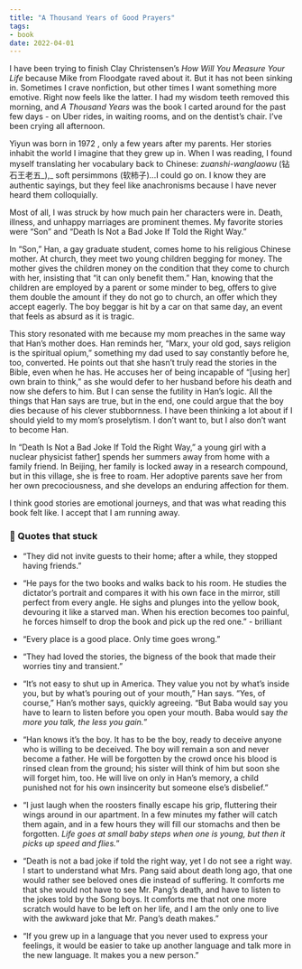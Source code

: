 ```yaml
---
title: "A Thousand Years of Good Prayers"
tags:
- book
date: 2022-04-01
---
```


I have been trying to finish Clay Christensen’s _How Will You Measure Your Life_ because Mike from Floodgate raved about it. But it has not been sinking in. Sometimes I crave nonfiction, but other times I want something more emotive. Right now feels like the latter. I had my wisdom teeth removed this morning, and _A Thousand Years_ was the book I carted around for the past few days - on Uber rides, in waiting rooms, and on the dentist’s chair. I’ve been crying all afternoon.

Yiyun was born in 1972 , only a few years after my parents. Her stories inhabit the world I imagine that they grew up in. When I was reading, I found myself translating her vocabulary back to Chinese: _zuanshi-wanglaowu_ (钻石王老五_),_ soft persimmons (软柿子)…I could go on. I know they are authentic sayings, but they feel like anachronisms because I have never heard them colloquially.

Most of all, I was struck by how much pain her characters were in. Death, illness, and unhappy marriages are prominent themes. My favorite stories were “Son” and “Death Is Not a Bad Joke If Told the Right Way.”

In “Son,” Han, a gay graduate student, comes home to his religious Chinese mother. At church, they meet two young children begging for money. The mother gives the children money on the condition that they come to church with her, insisting that “it can only benefit them.” Han, knowing that the children are employed by a parent or some minder to beg, offers to give them double the amount if they do not go to church, an offer which they accept eagerly. The boy beggar is hit by a car on that same day, an event that feels as absurd as it is tragic.

This story resonated with me because my mom preaches in the same way that Han’s mother does. Han reminds her, “Marx, your old god, says religion is the spiritual opium,” something my dad used to say constantly before he, too, converted. He points out that she hasn’t truly read the stories in the Bible, even when he has. He accuses her of being incapable of “[using her] own brain to think,” as she would defer to her husband before his death and now she defers to him. But I can sense the futility in Han’s logic. All the things that Han says are true, but in the end, one could argue that the boy dies because of his clever stubbornness. I have been thinking a lot about if I should yield to my mom’s proselytism. I don’t want to, but I also don’t want to become Han.

In “Death Is Not a Bad Joke If Told the Right Way,” a young girl with a nuclear physicist father[1](https://lindasbookshelf.substack.com/p/a-thousand-years-of-good-prayers#footnote-1-51472553) spends her summers away from home with a family friend. In Beijing, her family is locked away in a research compound, but in this village, she is free to roam. Her adoptive parents save her from her own precociousness, and she develops an enduring affection for them.

I think good stories are emotional journeys, and that was what reading this book felt like. I accept that I am running away.

### 💬 Quotes that stuck

-   “They did not invite guests to their home; after a while, they stopped having friends.”
    
-   “He pays for the two books and walks back to his room. He studies the dictator’s portrait and compares it with his own face in the mirror, still perfect from every angle. He sighs and plunges into the yellow book, devouring it like a starved man. When his erection becomes too painful, he forces himself to drop the book and pick up the red one.” - brilliant
    
-   “Every place is a good place. Only time goes wrong.”
    
-   “They had loved the stories, the bigness of the book that made their worries tiny and transient.”
    
-   “It’s not easy to shut up in America. They value you not by what’s inside you, but by what’s pouring out of your mouth,” Han says. “Yes, of course,” Han’s mother says, quickly agreeing. “But Baba would say you have to learn to listen before you open your mouth. Baba would say _the more you talk, the less you gain._”
    
-   “Han knows it’s the boy. It has to be the boy, ready to deceive anyone who is willing to be deceived. The boy will remain a son and never become a father. He will be forgotten by the crowd once his blood is rinsed clean from the ground; his sister will think of him but soon she will forget him, too. He will live on only in Han’s memory, a child punished not for his own insincerity but someone else’s disbelief.”
    
-   “I just laugh when the roosters finally escape his grip, fluttering their wings around in our apartment. In a few minutes my father will catch them again, and in a few hours they will fill our stomachs and then be forgotten. _Life goes at small baby steps when one is young, but then it picks up speed and flies._”
    
-   “Death is not a bad joke if told the right way, yet I do not see a right way. I start to understand what Mrs. Pang said about death long ago, that one would rather see beloved ones die instead of suffering. It comforts me that she would not have to see Mr. Pang’s death, and have to listen to the jokes told by the Song boys. It comforts me that not one more scratch would have to be left on her life, and I am the only one to live with the awkward joke that Mr. Pang’s death makes.”
    
-   “If you grew up in a language that you never used to express your feelings, it would be easier to take up another language and talk more in the new language. It makes you a new person.”